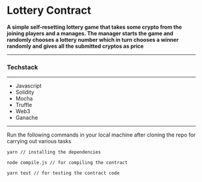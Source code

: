 # Lottery Contract

**A simple self-resetting lottery game that takes some crypto from the joining players and a manages. The manager starts the game and randomly chooses a lottery number which in turn chooses a winner randomly and gives all the submitted cryptos as price**

---

### Techstack

---

- Javascript
- Solidity
- Mocha
- Truffle
- Web3
- Ganache

---

Run the following commands in your local machine after cloning the repo for carrying out various tasks

```
yarn // installing the dependencies

node compile.js // for compiling the contract

yarn test // for testing the contract code

```
